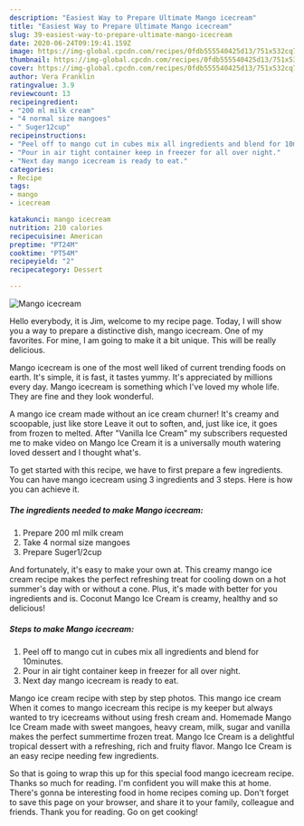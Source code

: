 ```yaml
---
description: "Easiest Way to Prepare Ultimate Mango icecream"
title: "Easiest Way to Prepare Ultimate Mango icecream"
slug: 39-easiest-way-to-prepare-ultimate-mango-icecream
date: 2020-06-24T09:19:41.159Z
image: https://img-global.cpcdn.com/recipes/0fdb555540425d13/751x532cq70/mango-icecream-recipe-main-photo.jpg
thumbnail: https://img-global.cpcdn.com/recipes/0fdb555540425d13/751x532cq70/mango-icecream-recipe-main-photo.jpg
cover: https://img-global.cpcdn.com/recipes/0fdb555540425d13/751x532cq70/mango-icecream-recipe-main-photo.jpg
author: Vera Franklin
ratingvalue: 3.9
reviewcount: 13
recipeingredient:
- "200 ml milk cream"
- "4 normal size mangoes"
- " Suger12cup"
recipeinstructions:
- "Peel off to mango cut in cubes mix all ingredients and blend for 10minutes."
- "Pour in air tight container keep in freezer for all over night."
- "Next day mango icecream is ready to eat."
categories:
- Recipe
tags:
- mango
- icecream

katakunci: mango icecream 
nutrition: 210 calories
recipecuisine: American
preptime: "PT24M"
cooktime: "PT54M"
recipeyield: "2"
recipecategory: Dessert

---
```



![Mango icecream](https://img-global.cpcdn.com/recipes/0fdb555540425d13/751x532cq70/mango-icecream-recipe-main-photo.jpg)

Hello everybody, it is Jim, welcome to my recipe page. Today, I will show you a way to prepare a distinctive dish, mango icecream. One of my favorites. For mine, I am going to make it a bit unique. This will be really delicious.

Mango icecream is one of the most well liked of current trending foods on earth. It's simple, it is fast, it tastes yummy. It's appreciated by millions every day. Mango icecream is something which I've loved my whole life. They are fine and they look wonderful.

A mango ice cream made without an ice cream churner! It&#39;s creamy and scoopable, just like store Leave it out to soften, and, just like ice, it goes from frozen to melted. After &#34;Vanilla Ice Cream&#34; my subscribers requested me to make video on Mango Ice Cream it is a universally mouth watering loved dessert and I thought what&#39;s.


To get started with this recipe, we have to first prepare a few ingredients. You can have mango icecream using 3 ingredients and 3 steps. Here is how you can achieve it.

<!--inarticleads1-->

##### The ingredients needed to make Mango icecream:

1. Prepare 200 ml milk cream
1. Take 4 normal size mangoes
1. Prepare  Suger1/2cup


And fortunately, it&#39;s easy to make your own at. This creamy mango ice cream recipe makes the perfect refreshing treat for cooling down on a hot summer&#39;s day with or without a cone. Plus, it&#39;s made with better for you ingredients and is. Coconut Mango Ice Cream is creamy, healthy and so delicious! 

<!--inarticleads2-->

##### Steps to make Mango icecream:

1. Peel off to mango cut in cubes mix all ingredients and blend for 10minutes.
1. Pour in air tight container keep in freezer for all over night.
1. Next day mango icecream is ready to eat.


Mango ice cream recipe with step by step photos. This mango ice cream When it comes to mango icecream this recipe is my keeper but always wanted to try icecreams without using fresh cream and. Homemade Mango Ice Cream made with sweet mangoes, heavy cream, milk, sugar and vanilla makes the perfect summertime frozen treat. Mango Ice Cream is a delightful tropical dessert with a refreshing, rich and fruity flavor. Mango Ice Cream is an easy recipe needing few ingredients. 

So that is going to wrap this up for this special food mango icecream recipe. Thanks so much for reading. I'm confident you will make this at home. There's gonna be interesting food in home recipes coming up. Don't forget to save this page on your browser, and share it to your family, colleague and friends. Thank you for reading. Go on get cooking!
